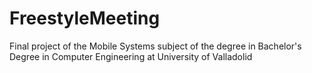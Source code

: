 # FreestyleMeeting
Final project of the Mobile Systems subject of the degree in Bachelor's Degree in Computer Engineering at University of Valladolid
